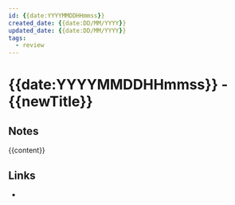 ```yaml
---
id: {{date:YYYYMMDDHHmmss}}
created_date: {{date:DD/MM/YYYY}}
updated_date: {{date:DD/MM/YYYY}}
tags: 
  - review
---
```


# {{date:YYYYMMDDHHmmss}} - {{newTitle}}
[ ](#anki-card)
## Notes
{{content}}
## Links
- 
